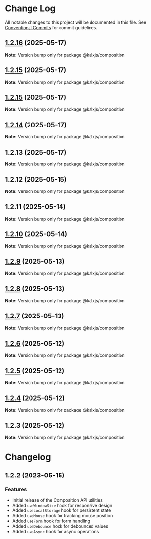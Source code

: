 # Change Log

All notable changes to this project will be documented in this file.
See [Conventional Commits](https://conventionalcommits.org) for commit guidelines.

## [1.2.16](https://github.com/Odeneho-Calculus/kalxjs/compare/@kalxjs/composition@1.2.15...@kalxjs/composition@1.2.16) (2025-05-17)

**Note:** Version bump only for package @kalxjs/composition

## [1.2.15](https://github.com/Odeneho-Calculus/kalxjs/compare/@kalxjs/composition@1.2.14...@kalxjs/composition@1.2.15) (2025-05-17)

**Note:** Version bump only for package @kalxjs/composition

## [1.2.15](https://github.com/Odeneho-Calculus/kalxjs/compare/@kalxjs/composition@1.2.14...@kalxjs/composition@1.2.15) (2025-05-17)

**Note:** Version bump only for package @kalxjs/composition

## [1.2.14](https://github.com/Odeneho-Calculus/kalxjs/compare/@kalxjs/composition@1.2.13...@kalxjs/composition@1.2.14) (2025-05-17)

**Note:** Version bump only for package @kalxjs/composition

## 1.2.13 (2025-05-17)

**Note:** Version bump only for package @kalxjs/composition

## 1.2.12 (2025-05-15)

**Note:** Version bump only for package @kalxjs/composition

## 1.2.11 (2025-05-14)

**Note:** Version bump only for package @kalxjs/composition

## [1.2.10](https://github.com/Odeneho-Calculus/kalxjs/compare/@kalxjs/composition@1.2.9...@kalxjs/composition@1.2.10) (2025-05-14)

**Note:** Version bump only for package @kalxjs/composition

## [1.2.9](https://github.com/Odeneho-Calculus/kalxjs/compare/@kalxjs/composition@1.2.8...@kalxjs/composition@1.2.9) (2025-05-13)

**Note:** Version bump only for package @kalxjs/composition

## [1.2.8](https://github.com/Odeneho-Calculus/kalxjs/compare/@kalxjs/composition@1.2.7...@kalxjs/composition@1.2.8) (2025-05-13)

**Note:** Version bump only for package @kalxjs/composition

## [1.2.7](https://github.com/Odeneho-Calculus/kalxjs/compare/@kalxjs/composition@1.2.6...@kalxjs/composition@1.2.7) (2025-05-13)

**Note:** Version bump only for package @kalxjs/composition

## [1.2.6](https://github.com/Odeneho-Calculus/kalxjs/compare/@kalxjs/composition@1.2.5...@kalxjs/composition@1.2.6) (2025-05-12)

**Note:** Version bump only for package @kalxjs/composition

## [1.2.5](https://github.com/Odeneho-Calculus/kalxjs/compare/@kalxjs/composition@1.2.4...@kalxjs/composition@1.2.5) (2025-05-12)

**Note:** Version bump only for package @kalxjs/composition

## [1.2.4](https://github.com/Odeneho-Calculus/kalxjs/compare/@kalxjs/composition@1.2.3...@kalxjs/composition@1.2.4) (2025-05-12)

**Note:** Version bump only for package @kalxjs/composition

## 1.2.3 (2025-05-12)

**Note:** Version bump only for package @kalxjs/composition

# Changelog

## 1.2.2 (2023-05-15)

### Features

- Initial release of the Composition API utilities
- Added `useWindowSize` hook for responsive design
- Added `useLocalStorage` hook for persistent state
- Added `useMouse` hook for tracking mouse position
- Added `useForm` hook for form handling
- Added `useDebounce` hook for debounced values
- Added `useAsync` hook for async operations
